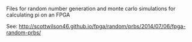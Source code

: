 Files for random number generation and monte carlo simulations for calculating pi on an FPGA

See:
<http://scottwilson46.github.io/fpga/random/prbs/2014/07/06/fpga-random-prbs/>
